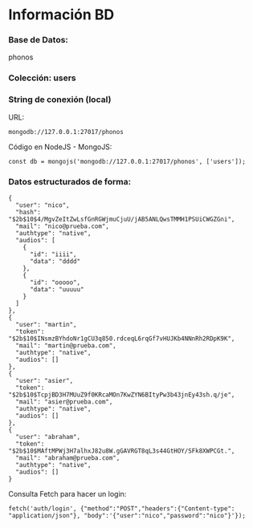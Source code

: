 # Información BD
### Base de Datos:
phonos
### Colección: users
### String de conexión (local)
URL: 
```
mongodb://127.0.0.1:27017/phonos
```
Código en NodeJS - MongoJS:
```
const db = mongojs('mongodb://127.0.0.1:27017/phonos', ['users']);
```
### Datos estructurados de forma:
```
{
  "user": "nico",
  "hash": "$2b$10$4/MgvZeItZwLsfGnRGWjmuCjuU/jAB5ANLQwsTMMH1PSUiCWGZGni",
  "mail": "nico@prueba.com",
  "authtype": "native",
  "audios": [
	{
	  "id": "iiii",
	  "data": "dddd"
	},
	{
	  "id": "ooooo",
	  "data": "uuuuu"
	}
  ]
},
{
  "user": "martin",
  "token": "$2b$10$INsmzBYhdoNr1gCU3q850.rdceqL6rqGf7vHUJKb4NNnRh2RDpK9K",
  "mail": "martin@prueba.com",
  "authtype": "native",
  "audios": []
},
{
  "user": "asier",
  "token": "$2b$10$TcpjBD3H7MUuZ9f0KRcaMOn7KwZYN6BItyPw3b43jnEy43sh.q/je",
  "mail": "asier@prueba.com",
  "authtype": "native",
  "audios": []
},
{
  "user": "abraham",
  "token": "$2b$10$MAftMPWj3H7alhxJ82u8W.gGAVRGT8qL3s44GtHOY/SFk8XWPCGt.",
  "mail": "abraham@prueba.com",
  "authtype": "native",
  "audios": []
}
```
Consulta Fetch para hacer un login:
```
fetch('auth/login', {"method":"POST","headers":{"Content-type": "application/json"}, "body":'{"user":"nico","password":"nico"}'});
```